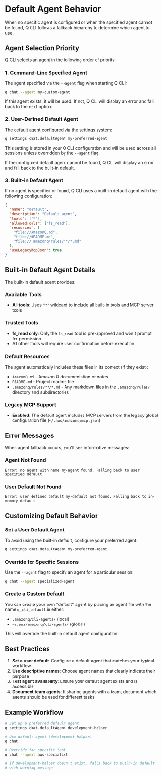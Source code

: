 # Default Agent Behavior

When no specific agent is configured or when the specified agent cannot be found, Q CLI follows a fallback hierarchy to determine which agent to use.

## Agent Selection Priority

Q CLI selects an agent in the following order of priority:

### 1. Command-Line Specified Agent
The agent specified via the `--agent` flag when starting Q CLI:

```bash
q chat --agent my-custom-agent
```

If this agent exists, it will be used. If not, Q CLI will display an error and fall back to the next option.

### 2. User-Defined Default Agent
The default agent configured via the settings system:

```bash
q settings chat.defaultAgent my-preferred-agent
```

This setting is stored in your Q CLI configuration and will be used across all sessions unless overridden by the `--agent` flag.

If the configured default agent cannot be found, Q CLI will display an error and fall back to the built-in default.

### 3. Built-in Default Agent
If no agent is specified or found, Q CLI uses a built-in default agent with the following configuration:

```json
{
  "name": "default",
  "description": "Default agent",
  "tools": ["*"],
  "allowedTools": ["fs_read"],
  "resources": [
    "file://AmazonQ.md",
    "file://README.md", 
    "file://.amazonq/rules/**/*.md"
  ],
  "useLegacyMcpJson": true
}
```

## Built-in Default Agent Details

The built-in default agent provides:

### Available Tools
- **All tools**: Uses `"*"` wildcard to include all built-in tools and MCP server tools

### Trusted Tools
- **fs_read only**: Only the `fs_read` tool is pre-approved and won't prompt for permission
- All other tools will require user confirmation before execution

### Default Resources
The agent automatically includes these files in its context (if they exist):
- `AmazonQ.md` - Amazon Q documentation or notes
- `README.md` - Project readme file
- `.amazonq/rules/**/*.md` - Any markdown files in the `.amazonq/rules/` directory and subdirectories

### Legacy MCP Support
- **Enabled**: The default agent includes MCP servers from the legacy global configuration file (`~/.aws/amazonq/mcp.json`)

## Error Messages

When agent fallback occurs, you'll see informative messages:

### Agent Not Found
```
Error: no agent with name my-agent found. Falling back to user specified default
```

### User Default Not Found
```
Error: user defined default my-default not found. Falling back to in-memory default
```

## Customizing Default Behavior

### Set a User Default Agent
To avoid using the built-in default, configure your preferred agent:

```bash
q settings chat.defaultAgent my-preferred-agent
```

### Override for Specific Sessions
Use the `--agent` flag to specify an agent for a particular session:

```bash
q chat --agent specialized-agent
```

### Create a Custom Default
You can create your own "default" agent by placing an agent file with the name `q_cli_default` in either:
- `.amazonq/cli-agents/` (local)
- `~/.aws/amazonq/cli-agents/` (global)

This will override the built-in default agent configuration.

## Best Practices

1. **Set a user default**: Configure a default agent that matches your typical workflow
2. **Use descriptive names**: Choose agent names that clearly indicate their purpose
3. **Test agent availability**: Ensure your default agent exists and is accessible
4. **Document team agents**: If sharing agents with a team, document which agents should be used for different tasks

## Example Workflow

```bash
# Set up a preferred default agent
q settings chat.defaultAgent development-helper

# Use default agent (development-helper)
q chat

# Override for specific task
q chat --agent aws-specialist

# If development-helper doesn't exist, falls back to built-in default
# with warning message
```
